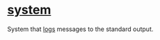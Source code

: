 # [system](system.hpp)

System that [logs](../../functions/on_log.md) messages to the standard output.